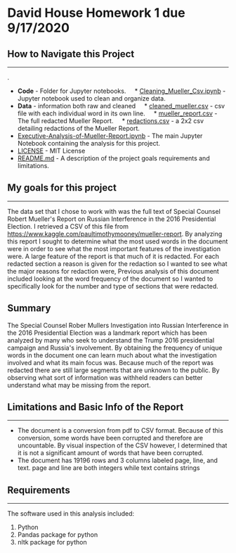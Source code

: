 # David House Homework 1 due 9/17/2020

## How to Navigate this Project

---

.
* **Code** - Folder for Jupyter notebooks.
    * [Cleaning_Mueller_Csv.ipynb](https://github.com/DavidBrynnHouse/Data_601_HW-1/blob/master/Code/Cleaning_Mueller_Csv.ipynb) - Jupyter notebook used to clean and organize data.
* **Data** - information both raw and cleaned
    * [cleaned_mueller.csv](https://github.com/DavidBrynnHouse/Data_601_HW-1/blob/master/Data/cleaned_mueller.csv) - csv file with each individual word in its own line.
    * [mueller_report.csv](https://github.com/DavidBrynnHouse/Data_601_HW-1/blob/master/Data/mueller_report.csv) - The full redacted Mueller Report.
    * [redactions.csv](https://github.com/DavidBrynnHouse/Data_601_HW-1/blob/master/Data/redactions.csv) - a 2x2 csv detailing redactions of the Mueller Report.
* [Executive-Analysis-of-Mueller-Report.ipynb](https://github.com/DavidBrynnHouse/Data_601_HW-1/blob/master/Executive-Analysis-of-Mueller-Report.ipynb) - The main Jupyter Notebook containing the analysis for this project.
* [LICENSE](https://github.com/DavidBrynnHouse/Data_601_HW-1/blob/master/LICENSE) - MIT License
* [README.md](https://github.com/DavidBrynnHouse/Data_601_HW-1/blob/master/README.md) - A description of the project goals requirements and limitations.



## My goals for this project

---

The data set that I chose to work with was the full text of Special Counsel Robert Mueller's Report on Russian Interference in the 2016 Presidential Election. I retrieved a CSV of this file from https://www.kaggle.com/paultimothymooney/mueller-report. By analyzing this report I sought to determine what the most used words in the document were in order to see what the most important features of the investigation were. 
A large feature of the report is that much of it is redacted. For each redacted section a reason is given for the redaction so I wanted to see what the major reasons for redaction were,
Previous analysis of this document included looking at the word frequency of the document so I wanted to specifically look for the number and type of sections that were redacted.

## Summary

The Special Counsel Rober Mullers Investigation into Russian Interference in the 2016 Presidential Election was a landmark report which has been analyzed by many who seek to understand the Trump 2016 presidential campaign and Russia's involvement. By obtaining the frequency of unique words in the document one can learn much about what the investigation involved and what its main focus was. Because much of the report was redacted there are still large segments that are unknown to the public. By observing what sort of information was withheld readers can better understand what may be missing from the report.


## Limitations and Basic Info of the Report

---

* The document is a conversion from pdf to CSV format. Because of this conversion, some words have been corrupted and therefore are uncountable. By visual inspection of the CSV however, I determined that it is not a significant amount of words that have been corrupted.
* The document has 19196 rows and 3 columns labeled page, line, and text. page and line are both integers while text contains strings


## Requirements

---

The software used in this analysis included:

1) Python
2) Pandas package for python
3) nltk package for python